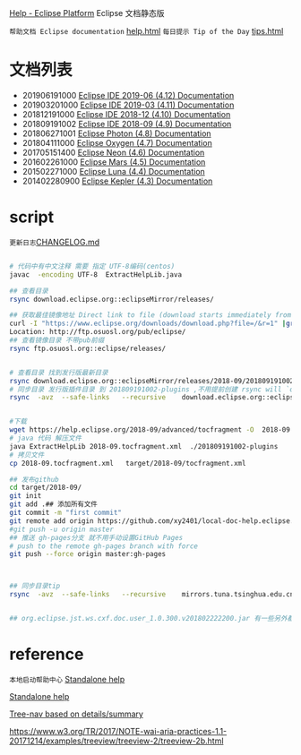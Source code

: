 
[Help - Eclipse Platform](https://help.eclipse.org)
Eclipse 文档静态版

`帮助文档 Eclipse documentation` [help.html](help.html)
`每日提示 Tip of the Day` [tips.html](tips.html)


# 文档列表 

* 201906191000 [Eclipse IDE 2019-06 (4.12) Documentation](help.html?tocfragment=../local-doc-help.eclipse.org-2019-06/tocfragment.xml) 
* 201903201000 [Eclipse IDE 2019-03 (4.11) Documentation](help.html?tocfragment=../local-doc-help.eclipse.org-2019-03/tocfragment.xml) 
* 201812191000 [Eclipse IDE 2018-12 (4.10) Documentation](help.html?tocfragment=../local-doc-help.eclipse.org-2018-12/tocfragment.xml)
* 201809191002 [Eclipse IDE 2018-09 (4.9) Documentation](help.html?tocfragment=../local-doc-help.eclipse.org-2018-09/tocfragment.xml)
* 201806271001 [Eclipse Photon (4.8) Documentation](help.html?tocfragment=../local-doc-help.eclipse.org-photon/tocfragment.xml)
* 201804111000 [Eclipse Oxygen (4.7) Documentation](help.html?tocfragment=../local-doc-help.eclipse.org-oxygen/tocfragment.xml)
* 201705151400 [Eclipse Neon (4.6) Documentation](help.html?tocfragment=../local-doc-help.eclipse.org-neon/tocfragment.xml)
* 201602261000 [Eclipse Mars (4.5) Documentation](help.html?tocfragment=../local-doc-help.eclipse.org-mars/tocfragment.xml)
* 201502271000 [Eclipse Luna (4.4) Documentation](help.html?tocfragment=../local-doc-help.eclipse.org-luna/tocfragment.xml)
* 201402280900 [Eclipse Kepler (4.3) Documentation](help.html?tocfragment=../local-doc-help.eclipse.org-kepler/tocfragment.xml)
 

# script

`更新日志`[CHANGELOG.md](CHANGELOG.md)


 ```bash
 
 # 代码中有中文注释 需要 指定 UTF-8编码(centos)
javac  -encoding UTF-8  ExtractHelpLib.java
 
## 查看目录
rsync download.eclipse.org::eclipseMirror/releases/

## 获取最佳镜像地址 Direct link to file (download starts immediately from best mirror)
curl -I "https://www.eclipse.org/downloads/download.php?file=/&r=1" |grep ocation
Location: http://ftp.osuosl.org/pub/eclipse/
## 查看镜像目录 不带pub前缀
rsync ftp.osuosl.org::eclipse/releases/


# 查看目录 找到发行版最新目录
rsync download.eclipse.org::eclipseMirror/releases/2018-09/201809191002/plugins/*.jar 
# 同步目录 发行版插件目录 到 201809191002-plugins ,不用提前创建 rsync will `created directory` 
rsync  -avz  --safe-links   --recursive    download.eclipse.org::eclipseMirror/releases/2018-09/201809191002/plugins/*.jar ./201809191002-plugins


#下载
wget https://help.eclipse.org/2018-09/advanced/tocfragment -O  2018-09.tocfragment.xml 
# java 代码 解压文件
java ExtractHelpLib 2018-09.tocfragment.xml  ./201809191002-plugins
# 拷贝文件
cp 2018-09.tocfragment.xml   target/2018-09/tocfragment.xml

## 发布github
cd target/2018-09/
git init
git add .## 添加所有文件
git commit -m "first commit"
git remote add origin https://github.com/xy2401/local-doc-help.eclipse.org-2018-09.git
#git push -u origin master
## 推送 gh-pages分支 就不用手动设置GitHub Pages
# push to the remote gh-pages branch with force
git push --force origin master:gh-pages
 


 ## 同步目录tip
 rsync  -avz  --safe-links   --recursive    mirrors.tuna.tsinghua.edu.cn::eclipse/eclipse/tips/ ../local-doc-help.eclipse.org-tips


## org.eclipse.jst.ws.cxf.doc.user_1.0.300.v201802222200.jar 有一些另外都 jar 不在 xml 里面 。额外解压

```


# reference
 

`本地启动帮助中心` [Standalone help](https://help.eclipse.org/2019-06/index.jsp?topic=/org.eclipse.platform.doc.isv/guide/ua_help_setup_infocenter.htm&cp=2_0_19_1_0_2)

[Standalone help](help.html#/org.eclipse.platform.doc.isv/guide/ua_help_setup_standalone.htm)



[Tree-nav based on details/summary](https://codepen.io/dsheiko/pen/MvEpXm)


https://www.w3.org/TR/2017/NOTE-wai-aria-practices-1.1-20171214/examples/treeview/treeview-2/treeview-2b.html

 

